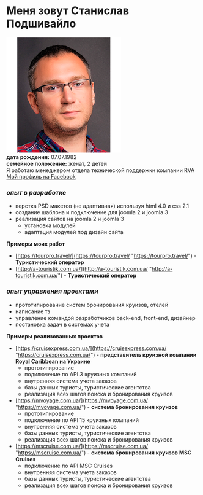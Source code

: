 # Меня зовут Станислав Подшивайло
![myFoto](img/foto_4.png)  
**дата рождения:** 07.07.1982  
**семейное положение:** женат, 2 детей  
Я работаю менеджером отдела технической поддержки компании RVA  
[Мой профиль на Facebook](https://www.facebook.com/podsivajlo "Мой профиль на Facebook")  

### _**опыт в разработке**_
* верстка PSD макетов (не адаптивная) используя html 4.0 и css 2.1 
* создание шаблона и подключение для joomla 2 и joomla 3
* реализация сайтов на joomla 2 и joomla 3 
    * установка модулей
    * адаптация модулей под дизайн сайта  

**Примеры моих работ**  
* [https://tourpro.travel/](https://tourpro.travel/ "https://tourpro.travel/") - **Туристический  оператор**
* [http://a-touristik.com.ua/](http://a-touristik.com.ua/ "http://a-touristik.com.ua/") - **Туристический  оператор**

### _**опыт управления проектами**_
* прототипирование систем бронирования круизов, отелей
* написание тз
* управление командой разработчиков back-end, front-end, дизайнер 
* постановка задач в системах учета

**Примеры реализованных проектов** 
* [https://cruisexpress.com.ua/](https://cruisexpress.com.ua/ "https://cruisexpress.com.ua/") - **представитель круизной компании Royal Caribbean на Украине**
    * прототипирование
    * подключение по API 3 круизных компаний
    * внутренняя система учета заказов 
    * базы данных туристы, туристические агентства 
    * реализация всех шагов поиска и бронирования круизов  
* [https://mvoyage.com.ua/](https://mvoyage.com.ua/ "https://mvoyage.com.ua/") - **система бронирования круизов**
    * прототипирование
    * подключение по API 15 круизных компаний
    * внутренняя система учета заказов 
    * базы данных туристы, туристические агентства 
    * реализация всех шагов поиска и бронирования круизов
* [https://mscruise.com.ua/](https://mscruise.com.ua/ "https://mscruise.com.ua/") - **система бронирования круизов MSC Cruises**
    * подключение по API MSC Cruises
    * внутренняя система учета заказов 
    * базы данных туристы, туристические агентства 
    * реализация всех шагов поиска и бронирования круизов
